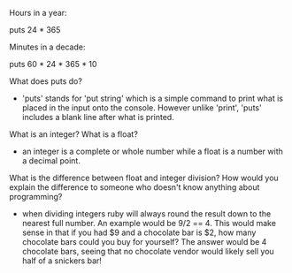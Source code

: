 Hours in a year:

puts 24 * 365

Minutes in a decade:

puts 60 * 24 * 365 * 10

What does puts do?

* 'puts' stands for 'put string' which is a simple command to print what is placed in the input onto the console. However unlike 'print', 'puts' includes a blank line after what is printed.

What is an integer? What is a float?

* an integer is a complete or whole number while a float is a number with a decimal point.

What is the difference between float and integer division? How would you explain the difference to someone who doesn't know anything about programming?

* when dividing integers ruby will always round the result down to the nearest full number.  An example would be 9/2 == 4.  This would make sense in that if you had $9 and a chocolate bar is $2, how many chocolate bars could you buy for yourself?  The answer would be 4 chocolate bars, seeing that no chocolate vendor would likely sell you half of a snickers bar!